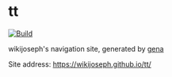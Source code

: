 # tt

[![Build](https://github.com/wikijoseph/tt/actions/workflows/generate.yml/badge.svg)](https://github.com/wikijoseph/tt/actions/workflows/generate.yml)

wikijoseph's navigation site, generated by [gena](https://github.com/x1ah/gena)

Site address: https://wikijoseph.github.io/tt/